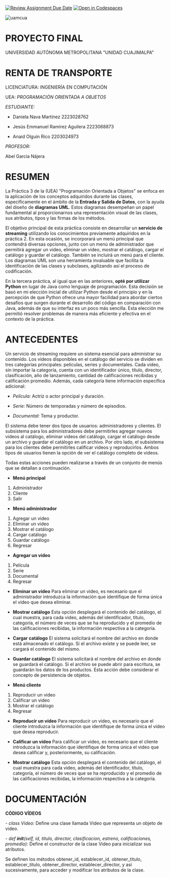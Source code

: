 [![Review Assignment Due Date](https://classroom.github.com/assets/deadline-readme-button-24ddc0f5d75046c5622901739e7c5dd533143b0c8e959d652212380cedb1ea36.svg)](https://classroom.github.com/a/XixB-tii)
[![Open in Codespaces](https://classroom.github.com/assets/launch-codespace-7f7980b617ed060a017424585567c406b6ee15c891e84e1186181d67ecf80aa0.svg)](https://classroom.github.com/open-in-codespaces?assignment_repo_id=12235114)

![uamcua](https://github.com/AGN-Teaching/practica-3-entrada-y-salida-daniii2012/assets/125592302/bdd3b460-bc5c-42c1-953e-cb74450174dd)

# PROYECTO FINAL
UNIVERSIDAD AUTÓNOMA METROPOLITANA  "UNIDAD   CUAJIMALPA"
# RENTA DE TRANSPORTE
LICENCIATURA: INGENIERÍA EN COMPUTACIÓN 


UEA: *PROGRAMACIÓN ORIENTADA A OBJETOS*



*ESTUDIANTE:*


- Daniela Nava Martínez                 2223028762
  
- Jesús Emmanuel Ramírez Aguilera       2223068873

- Anaid Olguin Rico                     2203024973

*PROFESOR:* 


Abel García Nájera


# RESUMEN
La Práctica 3 de la (UEA) "Programación Orientada a Objetos" se enfoca en la aplicación de los conceptos adquiridos durante las clases, específicamente en el ámbito de la **Entrada y Salida de Datos**, con la ayuda del diseño de **diagramas UML**. Estos diagramas desempeñan un papel fundamental al proporcionarnos una representación visual de las clases, sus atributos, tipos y las firmas de los métodos.


El objetivo principal de esta práctica consiste en desarrollar un **servicio de streaming** utilizando los conocimientos previamente adquiridos en la práctica 2. En esta ocasión, se incorporará un menú principal que contendrá diversas opciones, junto con un menú de administrador que permitirá agregar un video, eliminar un video, mostrar el catálogo, cargar el catálogo y guardar el catálogo. También se incluirá un menú para el cliente. Los diagramas UML son una herramienta invaluable que facilita la identificación de las clases y subclases, agilizando así el proceso de codificación.


En la tercera práctica, al igual que en las anteriores, **opté por utilizar Python** en lugar de Java como lenguaje de programación. Esta decisión se basó en mi elección inicial de utilizar Python desde el principio y en la percepción de que Python ofrece una mayor facilidad para abordar ciertos desafíos que surgen durante el desarrollo del código en comparación con Java, además de que su interfaz es un poco más sencilla. Esta elección me permitió resolver problemas de manera más eficiente y efectiva en el contexto de la práctica.



# ANTECEDENTES
Un servicio de streaming requiere un sistema esencial para administrar su contenido. Los videos disponibles en el catálogo del servicio se dividen en tres categorías principales: películas, series y documentales. Cada video, sin importar la categoría, cuenta con un identificador único, título, director, clasificación, año de lanzamiento, cantidad de calificaciones recibidas y calificación promedio. Además, cada categoría tiene información específica adicional:


- *Película:* Actriz o actor principal y duración.


- *Serie:* Número de temporadas y número de episodios.


- *Documental:* Tema y productor.


El sistema debe tener dos tipos de usuarios: administradores y clientes. El subsistema para los administradores debe permitirles agregar nuevos videos al catálogo, eliminar videos del catálogo, cargar el catálogo desde un archivo y guardar el catálogo en un archivo. Por otro lado, el subsistema para los clientes debe permitirles calificar videos y reproducirlos. Ambos tipos de usuarios tienen la opción de ver el catálogo completo de videos.


Todas estas acciones pueden realizarse a través de un conjunto de menús que se detallan a continuación.

- **Menú principal**
1. Administrador
2. Cliente
3. Salir


- **Menú administrador**
1. Agregar un video
2. Eliminar un video
3. Mostrar el catálogo
4. Cargar catálogo
5. Guardar catálogo
6. Regresar


- **Agregar un vídeo**
1. Película
2. Serie
3. Documental
4. Regresar


- **Eliminar un vídeo**
Para eliminar un video, es necesario que el administrador introduzca la información que identifique de forma única el video que desea eliminar.


- **Mostrar catálogo**
Esta opción desplegará el contenido del catálogo, el cual muestra, para cada video, además del identificador, título, categoría, el número de veces que se ha reproducido y el promedio de las calificaciones recibidas, la información respectiva a la categoría.


- **Cargar catálogo**
El sistema solicitará el nombre del archivo en donde está almacenado el catálogo. Si el archivo existe y se puede leer, se cargará el contenido del mismo.


- **Guardar catálogo**
El sistema solicitará el nombre del archivo en donde se guardará el catálogo. Si el archivo se puede abrir para escritura, se guardarán los datos de los productos. Esta acción debe considerar el concepto de persistencia de objetos.


- **Menú cliente**
1. Reproducir un video
2. Calificar un video
3. Mostrar el catálogo
4. Regresar


- **Reproducir un vídeo**
Para reproducir un video, es necesario que el cliente introduzca la información que identifique de forma única el video que desea reproducir.


- **Calificar un vídeo**
Para calificar un video, es necesario que el cliente introduzca la información que identifique de forma única el video que desea calificar y, posteriormente, su calificación.


- **Mostrar catálogo**
Esta opción desplegará el contenido del catálogo, el cual muestra para cada video, además del identificador, título, categoría, el número de veces que se ha reproducido y el promedio de las calificaciones recibidas, la información respectiva a la categoría.


# DOCUMENTACIÓN

__CÓDIGO VÍDEOS__

*- class Video:* Define una clase llamada Video que representa un objeto de video.

*- def __init__(self, id, titulo, director, clasificacion, estreno, calificaciones, promedio):* Define el constructor de la clase Video para inicializar sus atributos.

Se definen los métodos obtener_id, establecer_id, obtener_titulo, establecer_titulo, obtener_director, establecer_director, y así sucesivamente, para acceder y modificar los atributos de la clase.
